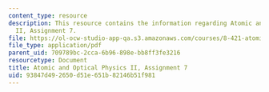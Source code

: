 ```yaml
---
content_type: resource
description: This resource contains the information regarding Atomic and Optical Physics
  II, Assignment 7.
file: https://ol-ocw-studio-app-qa.s3.amazonaws.com/courses/8-421-atomic-and-optical-physics-i-spring-2014/93847d492650d51e651b82146b51f981_MIT8_421S14_homeWork7.pdf
file_type: application/pdf
parent_uid: 709789bc-2cca-6b96-898e-bb8ff3fe3216
resourcetype: Document
title: Atomic and Optical Physics II, Assignment 7
uid: 93847d49-2650-d51e-651b-82146b51f981
---
```

